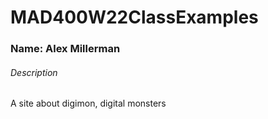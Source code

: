 # MAD400W22ClassExamples
 
### Name: Alex Millerman

###### Description

A site about digimon, digital monsters